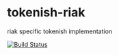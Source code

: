 tokenish-riak
=============

riak specific tokenish implementation

[![Build
Status](https://travis-ci.org/wlaurance/tokenish-riak.png?branch=master)](https://travis-ci.org/wlaurance/tokenish-riak)
